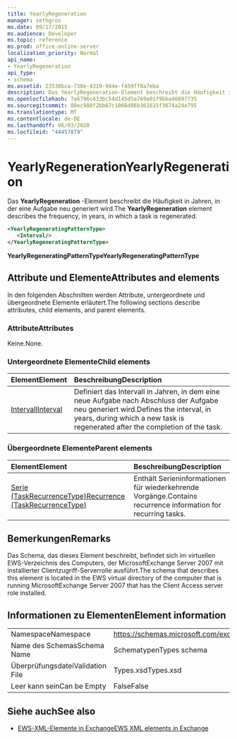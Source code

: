 ```yaml
---
title: YearlyRegeneration
manager: sethgros
ms.date: 09/17/2015
ms.audience: Developer
ms.topic: reference
ms.prod: office-online-server
localization_priority: Normal
api_name:
- YearlyRegeneration
api_type:
- schema
ms.assetid: 23538bca-738e-4319-944e-f459ff8a7eba
description: Das YearlyRegeneration-Element beschreibt die Häufigkeit in Jahren, in der eine Aufgabe neu generiert wird.
ms.openlocfilehash: 7a6796c433bc54d145d5a769e01f9bba46897735
ms.sourcegitcommit: 88ec988f2bb67c1866d06b361615f3674a24e795
ms.translationtype: MT
ms.contentlocale: de-DE
ms.lasthandoff: 06/03/2020
ms.locfileid: "44457879"
---
```

# <a name="yearlyregeneration"></a><span data-ttu-id="30838-103">YearlyRegeneration</span><span class="sxs-lookup"><span data-stu-id="30838-103">YearlyRegeneration</span></span>

<span data-ttu-id="30838-104">Das **YearlyRegeneration** -Element beschreibt die Häufigkeit in Jahren, in der eine Aufgabe neu generiert wird.</span><span class="sxs-lookup"><span data-stu-id="30838-104">The **YearlyRegeneration** element describes the frequency, in years, in which a task is regenerated.</span></span> 
  
```xml
<YearlyRegeneratingPatternType>
   <Interval/>
</YearlyRegeneratingPatternType>
```

<span data-ttu-id="30838-105">**YearlyRegeneratingPatternType**</span><span class="sxs-lookup"><span data-stu-id="30838-105">**YearlyRegeneratingPatternType**</span></span>

## <a name="attributes-and-elements"></a><span data-ttu-id="30838-106">Attribute und Elemente</span><span class="sxs-lookup"><span data-stu-id="30838-106">Attributes and elements</span></span>

<span data-ttu-id="30838-107">In den folgenden Abschnitten werden Attribute, untergeordnete und übergeordnete Elemente erläutert.</span><span class="sxs-lookup"><span data-stu-id="30838-107">The following sections describe attributes, child elements, and parent elements.</span></span>
  
### <a name="attributes"></a><span data-ttu-id="30838-108">Attribute</span><span class="sxs-lookup"><span data-stu-id="30838-108">Attributes</span></span>

<span data-ttu-id="30838-109">Keine.</span><span class="sxs-lookup"><span data-stu-id="30838-109">None.</span></span>
  
### <a name="child-elements"></a><span data-ttu-id="30838-110">Untergeordnete Elemente</span><span class="sxs-lookup"><span data-stu-id="30838-110">Child elements</span></span>

|<span data-ttu-id="30838-111">**Element**</span><span class="sxs-lookup"><span data-stu-id="30838-111">**Element**</span></span>|<span data-ttu-id="30838-112">**Beschreibung**</span><span class="sxs-lookup"><span data-stu-id="30838-112">**Description**</span></span>|
|:-----|:-----|
|[<span data-ttu-id="30838-113">Intervall</span><span class="sxs-lookup"><span data-stu-id="30838-113">Interval</span></span>](interval.md) <br/> |<span data-ttu-id="30838-114">Definiert das Intervall in Jahren, in dem eine neue Aufgabe nach Abschluss der Aufgabe neu generiert wird.</span><span class="sxs-lookup"><span data-stu-id="30838-114">Defines the interval, in years, during which a new task is regenerated after the completion of the task.</span></span>  <br/> |
   
### <a name="parent-elements"></a><span data-ttu-id="30838-115">Übergeordnete Elemente</span><span class="sxs-lookup"><span data-stu-id="30838-115">Parent elements</span></span>

|<span data-ttu-id="30838-116">**Element**</span><span class="sxs-lookup"><span data-stu-id="30838-116">**Element**</span></span>|<span data-ttu-id="30838-117">**Beschreibung**</span><span class="sxs-lookup"><span data-stu-id="30838-117">**Description**</span></span>|
|:-----|:-----|
|[<span data-ttu-id="30838-118">Serie (TaskRecurrenceType)</span><span class="sxs-lookup"><span data-stu-id="30838-118">Recurrence (TaskRecurrenceType)</span></span>](recurrence-taskrecurrencetype.md) <br/> |<span data-ttu-id="30838-119">Enthält Serieninformationen für wiederkehrende Vorgänge.</span><span class="sxs-lookup"><span data-stu-id="30838-119">Contains recurrence information for recurring tasks.</span></span>  <br/> |
   
## <a name="remarks"></a><span data-ttu-id="30838-120">Bemerkungen</span><span class="sxs-lookup"><span data-stu-id="30838-120">Remarks</span></span>

<span data-ttu-id="30838-121">Das Schema, das dieses Element beschreibt, befindet sich im virtuellen EWS-Verzeichnis des Computers, der MicrosoftExchange Server 2007 mit installierter Clientzugriff-Serverrolle ausführt.</span><span class="sxs-lookup"><span data-stu-id="30838-121">The schema that describes this element is located in the EWS virtual directory of the computer that is running MicrosoftExchange Server 2007 that has the Client Access server role installed.</span></span> 
  
## <a name="element-information"></a><span data-ttu-id="30838-122">Informationen zu Elementen</span><span class="sxs-lookup"><span data-stu-id="30838-122">Element information</span></span>

|||
|:-----|:-----|
|<span data-ttu-id="30838-123">Namespace</span><span class="sxs-lookup"><span data-stu-id="30838-123">Namespace</span></span>  <br/> |https://schemas.microsoft.com/exchange/services/2006/types  <br/> |
|<span data-ttu-id="30838-124">Name des Schemas</span><span class="sxs-lookup"><span data-stu-id="30838-124">Schema Name</span></span>  <br/> |<span data-ttu-id="30838-125">Schematypen</span><span class="sxs-lookup"><span data-stu-id="30838-125">Types schema</span></span>  <br/> |
|<span data-ttu-id="30838-126">Überprüfungsdatei</span><span class="sxs-lookup"><span data-stu-id="30838-126">Validation File</span></span>  <br/> |<span data-ttu-id="30838-127">Types.xsd</span><span class="sxs-lookup"><span data-stu-id="30838-127">Types.xsd</span></span>  <br/> |
|<span data-ttu-id="30838-128">Leer kann sein</span><span class="sxs-lookup"><span data-stu-id="30838-128">Can be Empty</span></span>  <br/> |<span data-ttu-id="30838-129">False</span><span class="sxs-lookup"><span data-stu-id="30838-129">False</span></span>  <br/> |
   
## <a name="see-also"></a><span data-ttu-id="30838-130">Siehe auch</span><span class="sxs-lookup"><span data-stu-id="30838-130">See also</span></span>

- [<span data-ttu-id="30838-131">EWS-XML-Elemente in Exchange</span><span class="sxs-lookup"><span data-stu-id="30838-131">EWS XML elements in Exchange</span></span>](ews-xml-elements-in-exchange.md)

